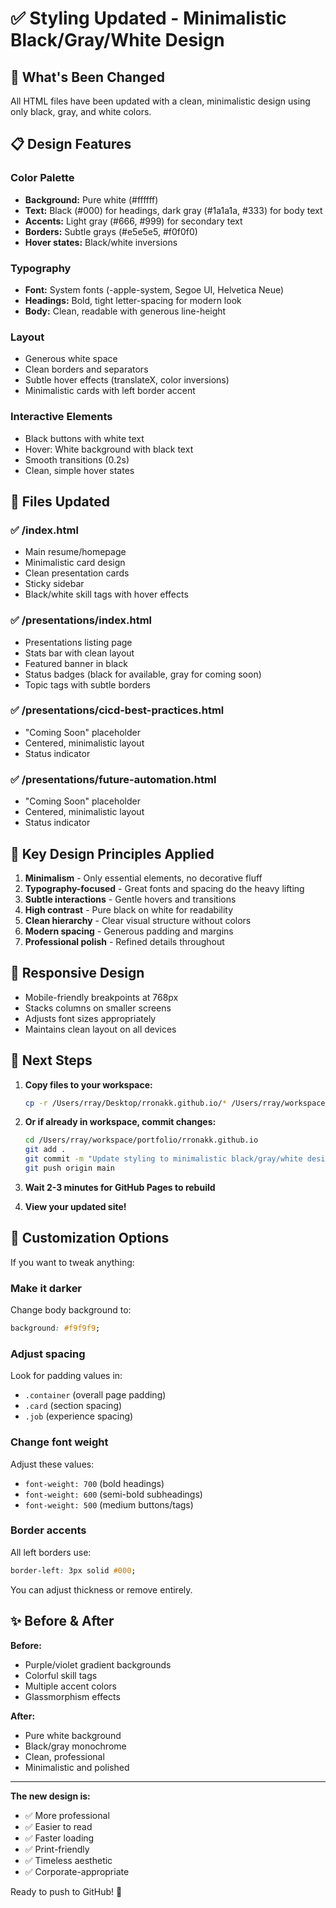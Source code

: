 # ✅ Styling Updated - Minimalistic Black/Gray/White Design

## 🎨 What's Been Changed

All HTML files have been updated with a clean, minimalistic design using only black, gray, and white colors.

## 📋 Design Features

### Color Palette
- **Background:** Pure white (#ffffff)
- **Text:** Black (#000) for headings, dark gray (#1a1a1a, #333) for body text
- **Accents:** Light gray (#666, #999) for secondary text
- **Borders:** Subtle grays (#e5e5e5, #f0f0f0)
- **Hover states:** Black/white inversions

### Typography
- **Font:** System fonts (-apple-system, Segoe UI, Helvetica Neue)
- **Headings:** Bold, tight letter-spacing for modern look
- **Body:** Clean, readable with generous line-height

### Layout
- Generous white space
- Clean borders and separators
- Subtle hover effects (translateX, color inversions)
- Minimalistic cards with left border accent

### Interactive Elements
- Black buttons with white text
- Hover: White background with black text
- Smooth transitions (0.2s)
- Clean, simple hover states

## 📁 Files Updated

### ✅ /index.html
- Main resume/homepage
- Minimalistic card design
- Clean presentation cards
- Sticky sidebar
- Black/white skill tags with hover effects

### ✅ /presentations/index.html
- Presentations listing page
- Stats bar with clean layout
- Featured banner in black
- Status badges (black for available, gray for coming soon)
- Topic tags with subtle borders

### ✅ /presentations/cicd-best-practices.html
- "Coming Soon" placeholder
- Centered, minimalistic layout
- Status indicator

### ✅ /presentations/future-automation.html
- "Coming Soon" placeholder
- Centered, minimalistic layout
- Status indicator

## 🎯 Key Design Principles Applied

1. **Minimalism** - Only essential elements, no decorative fluff
2. **Typography-focused** - Great fonts and spacing do the heavy lifting
3. **Subtle interactions** - Gentle hovers and transitions
4. **High contrast** - Pure black on white for readability
5. **Clean hierarchy** - Clear visual structure without colors
6. **Modern spacing** - Generous padding and margins
7. **Professional polish** - Refined details throughout

## 📱 Responsive Design
- Mobile-friendly breakpoints at 768px
- Stacks columns on smaller screens
- Adjusts font sizes appropriately
- Maintains clean layout on all devices

## 🚀 Next Steps

1. **Copy files to your workspace:**
   ```bash
   cp -r /Users/rray/Desktop/rronakk.github.io/* /Users/rray/workspace/portfolio/rronakk.github.io/
   ```

2. **Or if already in workspace, commit changes:**
   ```bash
   cd /Users/rray/workspace/portfolio/rronakk.github.io
   git add .
   git commit -m "Update styling to minimalistic black/gray/white design"
   git push origin main
   ```

3. **Wait 2-3 minutes for GitHub Pages to rebuild**

4. **View your updated site!**

## 🎨 Customization Options

If you want to tweak anything:

### Make it darker
Change body background to:
```css
background: #f9f9f9;
```

### Adjust spacing
Look for padding values in:
- `.container` (overall page padding)
- `.card` (section spacing)
- `.job` (experience spacing)

### Change font weight
Adjust these values:
- `font-weight: 700` (bold headings)
- `font-weight: 600` (semi-bold subheadings)
- `font-weight: 500` (medium buttons/tags)

### Border accents
All left borders use:
```css
border-left: 3px solid #000;
```

You can adjust thickness or remove entirely.

## ✨ Before & After

**Before:**
- Purple/violet gradient backgrounds
- Colorful skill tags
- Multiple accent colors
- Glassmorphism effects

**After:**
- Pure white background
- Black/gray monochrome
- Clean, professional
- Minimalistic and polished

---

**The new design is:**
- ✅ More professional
- ✅ Easier to read
- ✅ Faster loading
- ✅ Print-friendly
- ✅ Timeless aesthetic
- ✅ Corporate-appropriate

Ready to push to GitHub! 🚀
